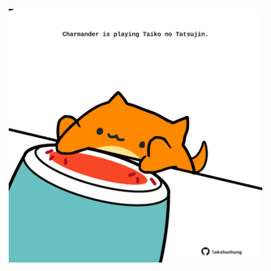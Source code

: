 <!-- built at 04/10/2023, 14:00:44 UTC -->
<p align="center">
  <img width="500" height="500" src="./ReadmeImage.svg">
</p>
